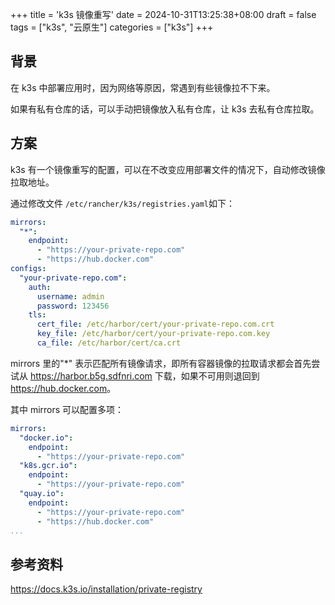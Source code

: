 +++
title = 'k3s 镜像重写'
date = 2024-10-31T13:25:38+08:00
draft = false
tags = ["k3s", "云原生"]
categories = ["k3s"]
+++

## 背景

在 k3s 中部署应用时，因为网络等原因，常遇到有些镜像拉不下来。

如果有私有仓库的话，可以手动把镜像放入私有仓库，让 k3s 去私有仓库拉取。

## 方案

k3s 有一个镜像重写的配置，可以在不改变应用部署文件的情况下，自动修改镜像拉取地址。

通过修改文件 `/etc/rancher/k3s/registries.yaml`如下：

```yaml
mirrors:
  "*":
    endpoint:
      - "https://your-private-repo.com"
      - "https://hub.docker.com"
configs:
  "your-private-repo.com":
    auth:
      username: admin
      password: 123456
    tls:
      cert_file: /etc/harbor/cert/your-private-repo.com.crt
      key_file: /etc/harbor/cert/your-private-repo.com.key
      ca_file: /etc/harbor/cert/ca.crt
```

mirrors 里的"*" 表示匹配所有镜像请求，即所有容器镜像的拉取请求都会首先尝试从 <https://harbor.b5g.sdfnri.com> 下载，如果不可用则退回到 <https://hub.docker.com>。

其中 mirrors 可以配置多项：

```yaml
mirrors:
  "docker.io":
    endpoint:
      - "https://your-private-repo.com"
  "k8s.gcr.io":
    endpoint:
      - "https://your-private-repo.com"
  "quay.io":
    endpoint:
      - "https://your-private-repo.com"
      - "https://hub.docker.com"
...
```

## 参考资料

<https://docs.k3s.io/installation/private-registry>
